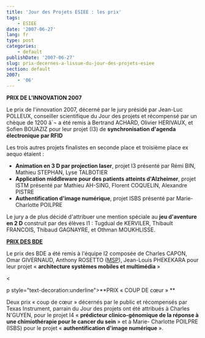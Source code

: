 ```yaml
---
title: 'Jour des Projets ESIEE : les prix'
tags:
    - ESIEE
date: '2007-06-27'
lang: fr
type: post
categories:
    - default
publishDate: '2007-06-27'
slug: prix-decernes-a-lissue-du-jour-des-projets-esiee
section: default
2007:
    - '06'
---
```


**PRIX DE L'INNOVATION 2007**

Le prix de l'innovation 2007, décerné par le jury présidé par Jean-Luc POLLEUX, conseiller scientifique du Jour des projets et récompensé par un chèque de 1200 â`¬ a été remis à Bertrand ACHARD, Olivier HERIVAUX, et Sofien BOUAZIZ pour leur projet (I3) de **synchronisation d'agenda électronique par RFID**

Les trois autres projets finalistes en seconde place et troisième place ex aequo étaient&nbsp;:</p>

*   **Animation en 3 D par projection laser**, projet I3 présenté par Rémi BIN, Mathieu STEPHAN, Lyse TALBOTIER
*   **Application middleware pour des patients atteints d'Alzheimer**, projet ISTM présenté par Mathieu AH-SING, Florent COQUELIN, Alexandre PISTRE
*   **Authentification d'image numérique**, projet ISBS présenté par Marie-Charlotte POILPRE

Le jury a de plus décidé d'attribuer une mention spéciale au **jeu d'aventure en 2 D** construit par des élèves I1&nbsp;: Tugdual de KERVILER, Thibault FRANCOIS, Thibaud GAGNAYRE, et Othman MOUKHLISSE.

<span style="text-decoration:underline">**PRIX DES BDE**</span> 

Le prix des BDE a été remis à l'équipe I2 composée de Charles CAPON, Omar GIVERNAUD, Anthony ROSETTO ([MSP](https://www.microsoftstudentpartners.com)), Jean-Louis PHEKEKARA pour leur projet «&nbsp;**architecture systèmes mobiles et multimédia**&nbsp;»

&lt;

p style="text-decoration:underline">**PRIX «&nbsp;COUP DE cœur&nbsp;» **

Deux prix «&nbsp;coup de cœur&nbsp;» décernés par le public et récompensés par Texas Instrument, parrain du Jour des projets ont été attribués à Charles N'GUYEN, pour le projet I4 «&nbsp;**prédicteur clinico-génomique de la réponse à une chimiothérapie pour le cancer du sein**&nbsp;» et à Marie- Charlotte POILPRE (ISBS) pour le projet «&nbsp;**authentification d'image numérique**&nbsp;».